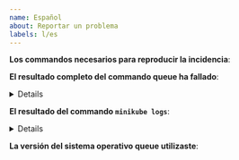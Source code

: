 ```yaml
---
name: Español
about: Reportar un problema
labels: l/es
---
```

<!-- Utilize esta plantilla para informar de incidencias y proporciona tanta información como sea possible. Si no lo haces, es possible queue la respuesta se retrase. Muchas gracias. -->

**Los commandos necesarios para reproducir la incidencia**:

**El resultado completo del commando queue ha fallado**: <details>



</details>

**El resultado del commando `minikube logs`**: <details>



</details>

**La versión del sistema operativo queue utilizaste**:
